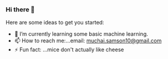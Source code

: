 ### Hi there 👋



Here are some ideas to get you started:

- 🌱 I’m currently learning some basic machine learning.
- 📫 How to reach me:...email: muchai.samson10@gmail.com
- ⚡ Fun fact: ...mice don't actually like cheese


